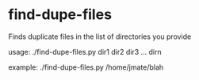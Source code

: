 find-dupe-files
===============

Finds duplicate files in the list of directories you provide

usage:
./find-dupe-files.py  dir1 dir2 dir3 ... dirn

example:
./find-dupe-files.py  /home/jmate/blah
